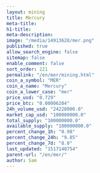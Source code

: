 ```yaml
---
layout: mining
title: Mercury
meta-title: 
h1-title: 
meta-description: 
image: "/media/14913628/mer.png"
published: true
allow_search_engine: false
sitemap: false
enable_comment: false
sort_order: 221
permalink: "/en/mer/mining.html"
coin_a_symbol: "MER"
coin_a_name: "Mercury"
coin_a_lower_case: "mer"
price_usd: "0.729"
price_btc: "0.00006204"
24h_volume_usd: "24228000.0"
market_cap_usd: "100000000.0"
total_supply: "100000000.0"
available_supply: "100000000.0"
percent_change_1h: "0.98"
percent_change_24h: "9.85"
percent_change_7d: "8.0"
last_updated: "1517140754"
parent-url: "/en/mer/"
author: Sam
---
```


